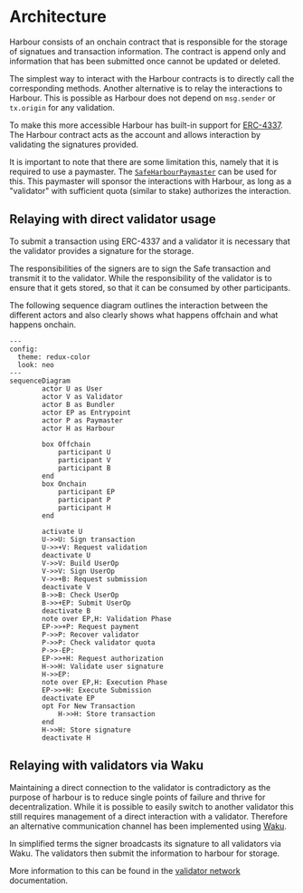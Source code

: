 # Architecture

Harbour consists of an onchain contract that is responsible for the storage of signatues and transaction information. The contract is append only and information that has been submitted once cannot be updated or deleted.

The simplest way to interact with the Harbour contracts is to directly call the corresponding methods. Another alternative is to relay the interactions to Harbour. This is possible as Harbour does not depend on `msg.sender` or `tx.origin` for any validation.

To make this more accessible Harbour has built-in support for [ERC-4337](https://ercs.ethereum.org/ERCS/erc-4337). The Harbour contract acts as the account and allows interaction by validating the signatures provided.

It is important to note that there are some limitation this, namely that it is required to use a paymaster. The [`SafeHarbourPaymaster`](./validator_network.md#paymaster) can be used for this. This paymaster will sponsor the interactions with Harbour, as long as a "validator" with sufficient quota (similar to stake) authorizes the interaction. 

## Relaying with direct validator usage

To submit a transaction using ERC-4337 and a validator it is necessary that the validator provides a signature for the storage.

The responsibilities of the signers are to sign the Safe transaction and transmit it to the validator. While the responsibility of the validator is to ensure that it gets stored, so that it can be consumed by other participants.

The following sequence diagram outlines the interaction between the different actors and also clearly shows what happens offchain and what happens onchain.

```mermaid
---
config:
  theme: redux-color
  look: neo
---
sequenceDiagram
        actor U as User
        actor V as Validator
        actor B as Bundler
        actor EP as Entrypoint
        actor P as Paymaster
        actor H as Harbour
		    
        box Offchain
            participant U
            participant V
            participant B
        end
        box Onchain
            participant EP
            participant P
            participant H
        end

        activate U
        U->>U: Sign transaction
        U->>+V: Request validation
        deactivate U
        V->>V: Build UserOp
        V->>V: Sign UserOp
        V->>+B: Request submission
        deactivate V
        B->>B: Check UserOp
        B->>+EP: Submit UserOp
        deactivate B
        note over EP,H: Validation Phase
        EP->>+P: Request payment
        P->>P: Recover validator
        P->>P: Check validator quota
        P->>-EP: 
        EP->>+H: Request authorization
        H->>H: Validate user signature
        H->>EP: 
        note over EP,H: Execution Phase
        EP->>+H: Execute Submission
        deactivate EP
        opt For New Transaction
            H->>H: Store transaction
        end
        H->>H: Store signature
        deactivate H
```

## Relaying with validators via Waku

Maintaining a direct connection to the validator is contradictory as the purpose of harbour is to reduce single points of failure and thrive for decentralization. While it is possible to easily switch to another validator this still requires management of a direct interaction with a validator. Therefore an alternative communication channel has been implemented using [Waku](https://github.com/waku-org/waku).

In simplified terms the signer broadcasts its signature to all validators via Waku. The validators then submit the information to harbour for storage.

More information to this can be found in the [validator network](validator_network.md) documentation.